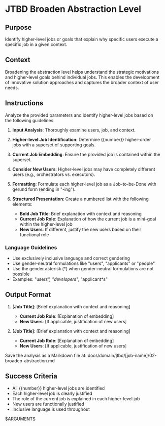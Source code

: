 # JTBD Broaden Abstraction Level

## Purpose

Identify higher-level jobs or goals that explain why specific users execute a specific job in a given context.

## Context

Broadening the abstraction level helps understand the strategic motivations and higher-level goals behind individual jobs. This enables the development of innovative solution approaches and captures the broader context of user needs.

## Instructions

Analyze the provided parameters and identify higher-level jobs based on the following guidelines:

1. **Input Analysis**: Thoroughly examine users, job, and context.

2. **Higher-level Job Identification**: Determine {{number}} higher-order jobs with a superset of supporting goals.

3. **Current Job Embedding**: Ensure the provided job is contained within the superset.

4. **Consider New Users**: Higher-level jobs may have completely different users (e.g., orchestrators vs. executors).

5. **Formatting**: Formulate each higher-level job as a Job-to-be-Done with gerund form (ending in "-ing").

6. **Structured Presentation**: Create a numbered list with the following elements:
   - **Bold Job Title**: Brief explanation with context and reasoning
   - **Current Job Role**: Explanation of how the current job is a mini-goal within the higher-level job
   - **New Users**: If different, justify the new users based on their functional role

### Language Guidelines

- Use exclusively inclusive language and correct gendering
- Use gender-neutral formulations like "users", "applicants" or "people"
- Use the gender asterisk (*) when gender-neutral formulations are not possible
- Examples: "user*s", "developer*s", "applicant*s"

## Output Format

1. **[Job Title]**: [Brief explanation with context and reasoning]
   - **Current Job Role**: [Explanation of embedding]
   - **New Users**: [If applicable, justification of new users]

2. **[Job Title]**: [Brief explanation with context and reasoning]
   - **Current Job Role**: [Explanation of embedding]
   - **New Users**: [If applicable, justification of new users]

Save the analysis as a Markdown file at: docs/domain/jtbd/[job-name]/02-broaden-abstraction.md

## Success Criteria

- All {{number}} higher-level jobs are identified
- Each higher-level job is clearly justified
- The role of the current job is explained in each higher-level job
- New users are functionally justified
- Inclusive language is used throughout

$ARGUMENTS